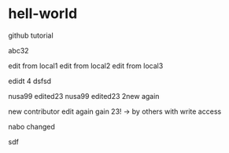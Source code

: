 # hell-world
github tutorial

abc32

edit from local1
edit from local2
edit from local3

edidt 4 dsfsd

nusa99 edited23
nusa99 edited23 2new again

new contributor edit again gain 23! -> by others with write access

nabo changed

sdf

